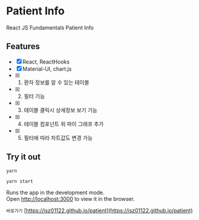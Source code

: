 # Patient Info

React JS Fundamentals Patient Info

## Features

- [x] React, ReactHooks
- [x] Material-UI, chart.js
- [x] 1. 환자 정보를 알 수 있는 테이블
- [x] 2. 필터 기능
- [x] 3. 테이블 클릭시 상세정보 보기 기능
- [x] 4. 테이블 컴포넌트 위 파이 그래프 추가
- [x] 5. 필터에 따라 차트값도 변경 가능

## Try it out

`yarn`

`yarn start`

Runs the app in the development mode.\
Open [http://localhost:3000](http://localhost:3000) to view it in the browser.

`바로가기` [https://isz01122.github.io/patient](https://isz01122.github.io/patient)
